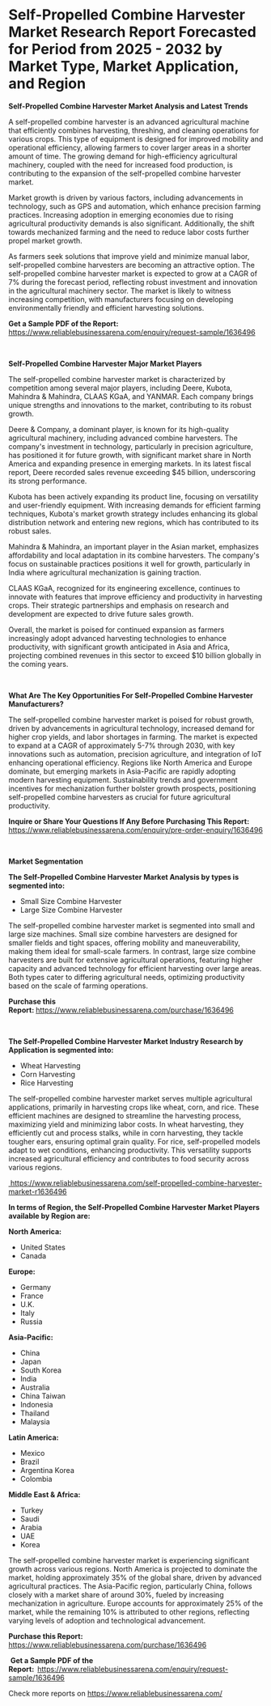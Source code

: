 <p><h1>Self-Propelled Combine Harvester Market Research Report Forecasted for Period from 2025 -  2032 by Market Type, Market Application, and Region</h1></p><p><strong>Self-Propelled Combine Harvester Market Analysis and Latest Trends</strong></p>
<p><p>A self-propelled combine harvester is an advanced agricultural machine that efficiently combines harvesting, threshing, and cleaning operations for various crops. This type of equipment is designed for improved mobility and operational efficiency, allowing farmers to cover larger areas in a shorter amount of time. The growing demand for high-efficiency agricultural machinery, coupled with the need for increased food production, is contributing to the expansion of the self-propelled combine harvester market.</p><p>Market growth is driven by various factors, including advancements in technology, such as GPS and automation, which enhance precision farming practices. Increasing adoption in emerging economies due to rising agricultural productivity demands is also significant. Additionally, the shift towards mechanized farming and the need to reduce labor costs further propel market growth.</p><p>As farmers seek solutions that improve yield and minimize manual labor, self-propelled combine harvesters are becoming an attractive option. The self-propelled combine harvester market is expected to grow at a CAGR of 7% during the forecast period, reflecting robust investment and innovation in the agricultural machinery sector. The market is likely to witness increasing competition, with manufacturers focusing on developing environmentally friendly and efficient harvesting solutions.</p></p>
<p><strong>Get a Sample PDF of the Report:&nbsp;</strong> <a href="https://www.reliablebusinessarena.com/enquiry/request-sample/1636496?utm_campaign=3200&utm_medium=2&utm_source=Github&utm_content=ia&utm_term=23032025&utm_id=self-propelled-combine-harvester">https://www.reliablebusinessarena.com/enquiry/request-sample/1636496</a></p>
<p>&nbsp;</p>
<p><strong>Self-Propelled Combine Harvester Major Market Players</strong></p>
<p><p>The self-propelled combine harvester market is characterized by competition among several major players, including Deere, Kubota, Mahindra & Mahindra, CLAAS KGaA, and YANMAR. Each company brings unique strengths and innovations to the market, contributing to its robust growth.</p><p>Deere & Company, a dominant player, is known for its high-quality agricultural machinery, including advanced combine harvesters. The company's investment in technology, particularly in precision agriculture, has positioned it for future growth, with significant market share in North America and expanding presence in emerging markets. In its latest fiscal report, Deere recorded sales revenue exceeding $45 billion, underscoring its strong performance.</p><p>Kubota has been actively expanding its product line, focusing on versatility and user-friendly equipment. With increasing demands for efficient farming techniques, Kubota's market growth strategy includes enhancing its global distribution network and entering new regions, which has contributed to its robust sales.</p><p>Mahindra & Mahindra, an important player in the Asian market, emphasizes affordability and local adaptation in its combine harvesters. The company's focus on sustainable practices positions it well for growth, particularly in India where agricultural mechanization is gaining traction. </p><p>CLAAS KGaA, recognized for its engineering excellence, continues to innovate with features that improve efficiency and productivity in harvesting crops. Their strategic partnerships and emphasis on research and development are expected to drive future sales growth.</p><p>Overall, the market is poised for continued expansion as farmers increasingly adopt advanced harvesting technologies to enhance productivity, with significant growth anticipated in Asia and Africa, projecting combined revenues in this sector to exceed $10 billion globally in the coming years.</p></p>
<p>&nbsp;</p>
<p><strong>What Are The Key Opportunities For Self-Propelled Combine Harvester Manufacturers?</strong></p>
<p><p>The self-propelled combine harvester market is poised for robust growth, driven by advancements in agricultural technology, increased demand for higher crop yields, and labor shortages in farming. The market is expected to expand at a CAGR of approximately 5-7% through 2030, with key innovations such as automation, precision agriculture, and integration of IoT enhancing operational efficiency. Regions like North America and Europe dominate, but emerging markets in Asia-Pacific are rapidly adopting modern harvesting equipment. Sustainability trends and government incentives for mechanization further bolster growth prospects, positioning self-propelled combine harvesters as crucial for future agricultural productivity.</p></p>
<p><strong>Inquire or Share Your Questions If Any Before Purchasing This Report:</strong> <a href="https://www.reliablebusinessarena.com/enquiry/pre-order-enquiry/1636496?utm_campaign=3200&utm_medium=2&utm_source=Github&utm_content=ia&utm_term=23032025&utm_id=self-propelled-combine-harvester">https://www.reliablebusinessarena.com/enquiry/pre-order-enquiry/1636496</a></p>
<p>&nbsp;</p>
<p><strong>Market Segmentation</strong></p>
<p><strong>The Self-Propelled Combine Harvester Market Analysis by types is segmented into:</strong></p>
<p><ul><li>Small Size Combine Harvester</li><li>Large Size Combine Harvester</li></ul></p>
<p><p>The self-propelled combine harvester market is segmented into small and large size machines. Small size combine harvesters are designed for smaller fields and tight spaces, offering mobility and maneuverability, making them ideal for small-scale farmers. In contrast, large size combine harvesters are built for extensive agricultural operations, featuring higher capacity and advanced technology for efficient harvesting over large areas. Both types cater to differing agricultural needs, optimizing productivity based on the scale of farming operations.</p></p>
<p><strong>Purchase this Report:&nbsp;</strong><a href="https://www.reliablebusinessarena.com/purchase/1636496?utm_campaign=3200&utm_medium=2&utm_source=Github&utm_content=ia&utm_term=23032025&utm_id=self-propelled-combine-harvester">https://www.reliablebusinessarena.com/purchase/1636496</a></p>
<p>&nbsp;</p>
<p><strong>The Self-Propelled Combine Harvester Market Industry Research by Application is segmented into:</strong></p>
<p><ul><li>Wheat Harvesting</li><li>Corn Harvesting</li><li>Rice Harvesting</li></ul></p>
<p><p>The self-propelled combine harvester market serves multiple agricultural applications, primarily in harvesting crops like wheat, corn, and rice. These efficient machines are designed to streamline the harvesting process, maximizing yield and minimizing labor costs. In wheat harvesting, they efficiently cut and process stalks, while in corn harvesting, they tackle tougher ears, ensuring optimal grain quality. For rice, self-propelled models adapt to wet conditions, enhancing productivity. This versatility supports increased agricultural efficiency and contributes to food security across various regions.</p></p>
<p><a href="https://www.reliablebusinessarena.com/self-propelled-combine-harvester-market-r1636496?utm_campaign=3200&utm_medium=2&utm_source=Github&utm_content=ia&utm_term=23032025&utm_id=self-propelled-combine-harvester">&nbsp;https://www.reliablebusinessarena.com/self-propelled-combine-harvester-market-r1636496</a></p>
<p><strong>In terms of Region, the Self-Propelled Combine Harvester Market Players available by Region are:</strong></p>
<p>
    <p> <strong> North America: </strong>
        <ul>
            <li>United States</li>
            <li>Canada</li>
        </ul>
        </p> 
    <p> <strong> Europe: </strong>
        <ul>
            <li>Germany</li>
            <li>France</li>
            <li>U.K.</li>
            <li>Italy</li>
            <li>Russia</li>
        </ul>
        </p> 
    <p> <strong> Asia-Pacific: </strong>
        <ul>
            <li>China</li>
            <li>Japan</li>
            <li>South Korea</li>
            <li>India</li>
            <li>Australia</li>
            <li>China Taiwan</li>
            <li>Indonesia</li>
            <li>Thailand</li>
            <li>Malaysia</li>
        </ul>
        </p> 
    <p> <strong> Latin America: </strong>
        <ul>
            <li>Mexico</li>
            <li>Brazil</li>
            <li>Argentina Korea</li>
            <li>Colombia</li>
        </ul>
        </p> 
    <p> <strong> Middle East & Africa: </strong>
        <ul>
            <li>Turkey</li>
            <li>Saudi</li>
            <li>Arabia</li>
            <li>UAE</li>
            <li>Korea</li>
        </ul>
    </p>
    </p>
<p><p>The self-propelled combine harvester market is experiencing significant growth across various regions. North America is projected to dominate the market, holding approximately 35% of the global share, driven by advanced agricultural practices. The Asia-Pacific region, particularly China, follows closely with a market share of around 30%, fueled by increasing mechanization in agriculture. Europe accounts for approximately 25% of the market, while the remaining 10% is attributed to other regions, reflecting varying levels of adoption and technological advancement.</p></p>
<p><strong>Purchase this Report: </strong><a href="https://www.reliablebusinessarena.com/purchase/1636496?utm_campaign=3200&utm_medium=2&utm_source=Github&utm_content=ia&utm_term=23032025&utm_id=self-propelled-combine-harvester">https://www.reliablebusinessarena.com/purchase/1636496</a></p>
<p>&nbsp;<strong>Get a Sample PDF of the Report:&nbsp;&nbsp;</strong><a href="https://www.reliablebusinessarena.com/enquiry/request-sample/1636496?utm_campaign=3200&utm_medium=2&utm_source=Github&utm_content=ia&utm_term=23032025&utm_id=self-propelled-combine-harvester">https://www.reliablebusinessarena.com/enquiry/request-sample/1636496</a></p>
<p><strong></strong></p>
<p>Check more reports on <a href="https://www.reliablebusinessarena.com/?utm_campaign=3200&utm_medium=2&utm_source=Github&utm_content=ia&utm_term=23032025&utm_id=self-propelled-combine-harvester">https://www.reliablebusinessarena.com/</a></p>